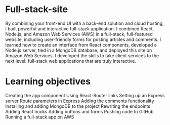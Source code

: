 # Full-stack-site

 By combining your front-end UI with a back-end solution and cloud hosting, I built powerful and interactive full-stack application. I combined React, Node.js, and Amazon Web Services (AWS) in a full-stack, full-featured website, including user-friendly forms for posting articles and comments. I learned how to create an interface from React components, developed a Node.js server, tied in a MongoDB database, and deployed this site on Amazon Web Services. I developed the skills to take client services to the next level: full-stack web applications that are truly interactive.

 # Learning objectives
Creating the app component
Using React-Router links
Setting up an Express server
Route parameters in Express
Adding the comments functionality
Installing and adding MongoDB to the project
Rewriting the endpoints
Adding React hooks
Adding buttons and forms
Pushing code to GitHub
Running a full-stack app on AWS
